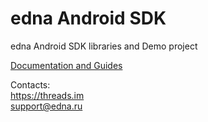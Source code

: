 # edna Android SDK
edna Android SDK libraries and Demo project

[Documentation and Guides](../../wiki)

Contacts:  
https://threads.im  
support@edna.ru
